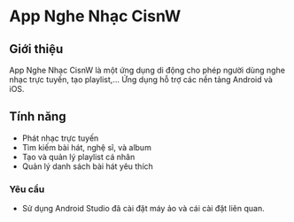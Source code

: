 # App Nghe Nhạc CisnW

## Giới thiệu

App Nghe Nhạc CisnW là một ứng dụng di động cho phép người dùng nghe nhạc trực tuyến, tạo playlist,... Ứng dụng hỗ trợ các nền tảng Android và iOS.

## Tính năng

- Phát nhạc trực tuyến
- Tìm kiếm bài hát, nghệ sĩ, và album
- Tạo và quản lý playlist cá nhân
- Quản lý danh sách bài hát yêu thích

### Yêu cầu

- Sử dụng Android Studio đã cài đặt máy ảo và cái cài đặt liên quan.
